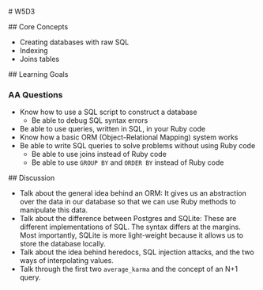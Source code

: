 # W5D3

## Core Concepts

- Creating databases with raw SQL
- Indexing
- Joins tables

## Learning Goals

### AA Questions

- Know how to use a SQL script to construct a database
  - Be able to debug SQL syntax errors
- Be able to use queries, written in SQL, in your Ruby code
- Know how a basic ORM (Object-Relational Mapping) system works
- Be able to write SQL queries to solve problems without using Ruby code
  - Be able to use joins instead of Ruby code
  - Be able to use `GROUP BY` and `ORDER BY` instead of Ruby code

## Discussion

- Talk about the general idea behind an ORM: It gives us an abstraction over the data in our database so that we can use Ruby methods to manipulate this data.
- Talk about the difference between Postgres and SQLite: These are different implementations of SQL. The syntax differs at the margins. Most importantly, SQLite is more light-weight because it allows us to store the database locally.
- Talk about the idea behind heredocs, SQL injection attacks, and the two ways of interpolating values.
- Talk through the first two `average_karma` and the concept of an N+1 query.

